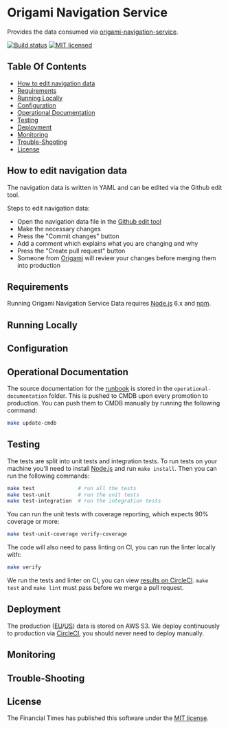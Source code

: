 
Origami Navigation Service
===============================

Provides the data consumed via [origami-navigation-service].

[![Build status](https://img.shields.io/circleci/project/Financial-Times/origami-navigation-data.svg)][ci]
[![MIT licensed](https://img.shields.io/badge/license-MIT-blue.svg)][license]


Table Of Contents
-----------------

  * [How to edit navigation data](#how-to-edit-navigation-data)
  * [Requirements](#requirements)
  * [Running Locally](#running-locally)
  * [Configuration](#configuration)
  * [Operational Documentation](#operational-documentation)
  * [Testing](#testing)
  * [Deployment](#deployment)
  * [Monitoring](#monitoring)
  * [Trouble-Shooting](#trouble-shooting)
  * [License](#license)


How to edit navigation data
---------------------------

The navigation data is written in YAML and can be edited via the Github edit tool.

Steps to edit navigation data:

- Open the navigation data file in the [Github edit tool](https://github.com/Financial-Times/origami-navigation-data/edit/master/data/navigation.yaml)
- Make the necessary changes
- Press the "Commit changes" button
- Add a comment which explains what you are changing and why
- Press the "Create pull request" button
- Someone from [Origami](https://github.com/orgs/Financial-Times/teams/origami-core) will review your changes before merging them into production


Requirements
------------

Running Origami Navigation Service Data requires [Node.js] 6.x and [npm].


Running Locally
---------------


Configuration
-------------


Operational Documentation
-------------------------

The source documentation for the [runbook](https://dewey.ft.com/origami-navigation-service-data.html) is stored in the `operational-documentation` folder. This is pushed to CMDB upon every promotion to production. You can push them to CMDB manually by running the following command:

```sh
make update-cmdb
```

Testing
-------

The tests are split into unit tests and integration tests. To run tests on your machine you'll need to install [Node.js] and run `make install`. Then you can run the following commands:

```sh
make test              # run all the tests
make test-unit         # run the unit tests
make test-integration  # run the integration tests
```

You can run the unit tests with coverage reporting, which expects 90% coverage or more:

```sh
make test-unit-coverage verify-coverage
```

The code will also need to pass linting on CI, you can run the linter locally with:

```sh
make verify
```

We run the tests and linter on CI, you can view [results on CircleCI][ci]. `make test` and `make lint` must pass before we merge a pull request.


Deployment
----------

The production ([EU][s3-eu]/[US][s3-us]) data is stored on AWS S3. We deploy continuously to production via [CircleCI][ci], you should never need to deploy manually.


Monitoring
----------


Trouble-Shooting
----------------


License
-------

The Financial Times has published this software under the [MIT license][license].


[ci]: https://circleci.com/gh/Financial-Times/origami-navigation-data
[license]: http://opensource.org/licenses/MIT
[node.js]: https://nodejs.org/
[npm]: https://www.npmjs.com/
[origami-navigation-service]: https://www.ft.com/__origami/service/navigation/v2
[production-url]: https://www.ft.com/__origami/service/navigation-data/
[s3-eu]: https://origami-navigation-service-data-eu.s3.amazonaws.com/v2/navigation.json
[s3-us]: https://origami-navigation-service-data-us.s3.amazonaws.com/v2/navigation.json
